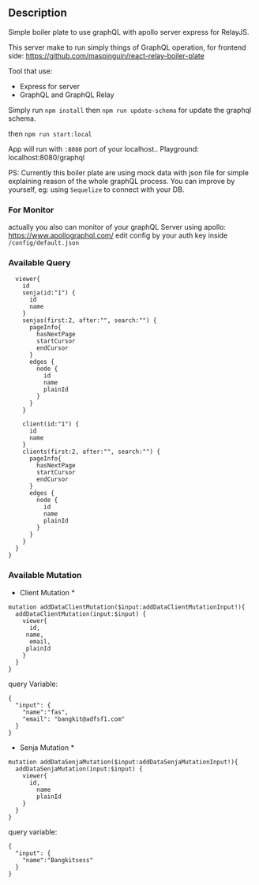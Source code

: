 ## **Description** ##
Simple boiler plate to use graphQL with apollo server express for RelayJS.

This server make to run simply things of GraphQL operation, for frontend side: https://github.com/maspinguin/react-relay-boiler-plate

Tool that use:
 - Express for server
 - GraphQL and GraphQL Relay

Simply run
``npm install``
then ``npm run update-schema``
for update the graphql schema.


then ``npm run start:local``

App will run with `:8080` port of your localhost..
Playground: localhost:8080/graphql


PS:
Currently this boiler plate are using mock data with json file for simple explaining reason of the whole graphQL process.
You can improve by yourself, eg: using `Sequelize` to connect with your DB.

### For Monitor ###
actually you also can monitor of your graphQL Server using apollo: https://www.apollographql.com/
edit config by your auth key inside `/config/default.json`


### Available Query ###
```{
  viewer{
    id
    senja(id:"1") {
      id
      name
    }
    senjas(first:2, after:"", search:"") {
      pageInfo{
        hasNextPage
        startCursor
        endCursor
      }
      edges {
        node {
          id
          name
          plainId
        }
      }
    }
    
    client(id:"1") {
      id
      name
    }
    clients(first:2, after:"", search:"") {
      pageInfo{
        hasNextPage
        startCursor
        endCursor
      }
      edges {
        node {
          id
          name
          plainId
        }
      }
    }
  }
}
```

### Available Mutation ###
* Client Mutation *
```
mutation addDataClientMutation($input:addDataClientMutationInput!){
  addDataClientMutation(input:$input) {
    viewer{
      id,
     name,
      email,
     plainId
    }
  }
}
```
query Variable:
```
{
  "input": {
    "name":"fas",
    "email": "bangkit@adfsf1.com"
  }
}
```

* Senja Mutation *
```
mutation addDataSenjaMutation($input:addDataSenjaMutationInput!){
  addDataSenjaMutation(input:$input) {
    viewer{
      id,
    	name
    	plainId
    }
  }
}
```
query variable:
```
{
  "input": {
    "name":"Bangkitsess"
  }
}
```
